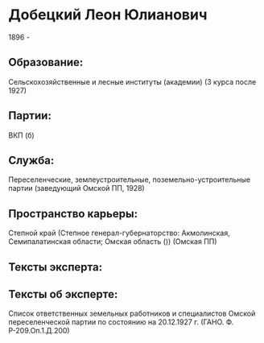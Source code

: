 # Добецкий Леон Юлианович
1896 - 

## Образование:
Сельскохозяйственные и лесные институты (академии) (3 курса после 1927) 
## Партии:
ВКП (б)
## Служба:
Переселенческие, землеустроительные, поземельно-устроительные партии (заведующий Омской ПП, 1928) 
## Пространство карьеры:
Степной край (Степное генерал-губернаторство: Акмолинская, Семипалатинская области; Омская область ())  (Омская ПП) 
## Тексты эксперта:
## Тексты об эксперте:
Список ответственных земельных работников и специалистов Омской переселенческой партии по состоянию на 20.12.1927 г. (ГАНО. Ф. Р-209.Оп.1.Д.200) 
